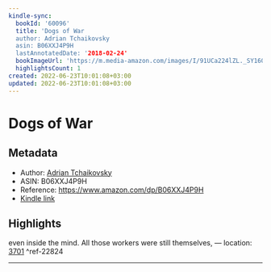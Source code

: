 ```yaml
---
kindle-sync:
  bookId: '60096'
  title: 'Dogs of War
  author: Adrian Tchaikovsky
  asin: B06XXJ4P9H
  lastAnnotatedDate: '2018-02-24'
  bookImageUrl: 'https://m.media-amazon.com/images/I/91UCa224lZL._SY160.jpg'
  highlightsCount: 1
created: 2022-06-23T10:01:08+03:00
updated: 2022-06-23T10:01:08+03:00
---
```

# Dogs of War
## Metadata
* Author: [Adrian Tchaikovsky](https://www.amazon.com/Adrian-Tchaikovsky/e/B002XLHS8Q/ref=dp_byline_cont_ebooks_1)
* ASIN: B06XXJ4P9H
* Reference: https://www.amazon.com/dp/B06XXJ4P9H
* [Kindle link](kindle://book?action=open&asin=B06XXJ4P9H)

## Highlights
even inside the mind. All those workers were still themselves, — location: [3701](kindle://book?action=open&asin=B06XXJ4P9H&location=3701) ^ref-22824

---
